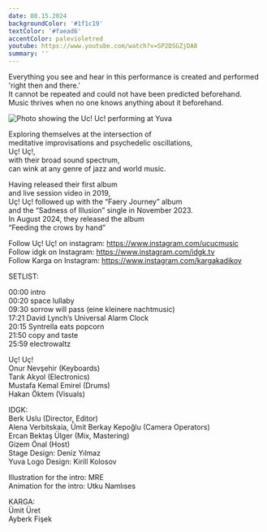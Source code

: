 ```yaml
---
date: 08.15.2024
backgroundColor: '#1f1c19'
textColor: '#faead6'
accentColor: palevioletred
youtube: https://www.youtube.com/watch?v=SP2DSGZjDA8
summary: ''
---
```

Everything you see and hear in this performance is created and performed 'right then and there.'  
It cannot be repeated and could not have been predicted beforehand.  
Music thrives when no one knows anything about it beforehand.

![Photo showing the Uc! Uc! performing at Yuva](IMG.JPG)

Exploring themselves at the intersection of  
meditative improvisations and psychedelic oscillations,  
Uç! Uç!,  
with their broad sound spectrum,  
can wink at any genre of jazz and world music. 

Having released their first album  
and live session video in 2019,  
Uç! Uç! followed up with the “Faery Journey” album  
and the “Sadness of Illusion” single in November 2023.   
In August 2024, they released the album   
“Feeding the crows by hand”  

Follow Uç! Uç! on instagram: https://www.instagram.com/ucucmusic  
Follow idgk on Instagram: https://www.instagram.com/idgk.tv  
Follow Karga on Instagram: https://www.instagram.com/kargakadikoy  

SETLIST:

00:00 intro  
00:20 space lullaby  
09:30 sorrow will pass (eine kleinere nachtmusic)  
17:21 David Lynch’s Universal Alarm Clock  
20:15 Syntrella eats popcorn  
21:50 copy and taste  
25:59 electrowaltz  


Uç! Uç!   
Onur Nevşehir (Keyboards)  
Tarık Akyol (Electronics)   
Mustafa Kemal Emirel (Drums)  
Hakan Öktem (Visuals)  

IDGK:  
Berk Uslu (Director, Editor)  
Alena Verbitskaia, Ümit Berkay Kepoğlu (Camera Operators)  
Ercan Bektaş Ülger (Mix, Mastering)  
Gizem Önal (Host)  
Stage Design: Deniz Yılmaz  
Yuva Logo Design: Kirill Kolosov  

Illustration for the intro: MRE  
Animation for the intro: Utku Namlıses  

KARGA:  
Ümit Üret  
Ayberk Fişek  
